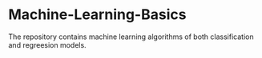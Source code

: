 # Machine-Learning-Basics
The repository contains machine learning algorithms of both classification and regreesion models.
